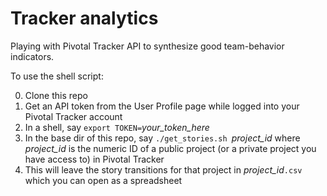 # Tracker analytics
Playing with Pivotal Tracker API to synthesize good team-behavior indicators.

To use the shell script:

0. Clone this repo
1. Get an API token from the User Profile page while logged into your Pivotal Tracker account
1. In a shell, say `export TOKEN=`*your_token_here*
2. In the base dir of this repo, say `./get_stories.sh `*project_id* where *project_id* is the numeric ID of a public project (or a private project you have access to) in Pivotal Tracker
3. This will leave the story transitions for that project in *project_id*`.csv` which you can open as a spreadsheet

